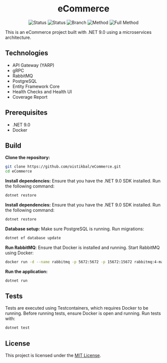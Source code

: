 <h1 align="center">
  eCommerce
</h1>

<div align="center">
  <img src="https://github.com/oistikbal/eCommerce/actions/workflows/dotnet.yml/badge.svg?" alt="Status">
    <img src="https://oistikbal.github.io/eCommerce/badge_linecoverage.svg" alt="Status">
    <img src="https://oistikbal.github.io/eCommerce/badge_branchcoverage.svg" alt="Branch">
    <img src="https://oistikbal.github.io/eCommerce/badge_methodcoverage.svg" alt="Method">
    <img src="https://oistikbal.github.io/eCommerce/badge_fullmethodcoverage.svg" alt="Full Method">
</div>

<p align="cener">
This is an eCommerce project built with .NET 9.0 using a microservices architecture.
</p>

## Technologies
- API Gateway (YARP)
- gRPC
- RabbitMQ
- PostgreSQL
- Entity Framework Core
- Health Checks and Health UI
- Coverage Report

## Prerequisites
- .NET 9.0
- Docker

## Build

**Clone the repository:**
   ```bash
   git clone https://github.com/oistikbal/eCommerce.git
   cd eCommerce
   ```

**Install dependencies:**
   Ensure that you have the .NET 9.0 SDK installed. Run the following command:
   ```bash
   dotnet restore
   ```

**Install dependencies:**
   Ensure that you have the .NET 9.0 SDK installed. Run the following command:
   ```bash
   dotnet restore
   ```

**Database setup:**
   Make sure PostgreSQL is running.
   Run migrations:
   ```bash
   dotnet ef database update
   ```

**Run RabbitMQ**:
Ensure that Docker is installed and running.
Start RabbitMQ using Docker:
   ```bash
docker run -d --name rabbitmq -p 5672:5672 -p 15672:15672 rabbitmq:4-management
   ```

**Run the application:**
   ```bash
   dotnet run
   ```

## Tests
Tests are executed using Testcontainers, which requires Docker to be running.
Before running tests, ensure Docker is open and running.
Run tests with:
```bash
dotnet test
```



## License
This project is licensed under the [MIT License](LICENSE).